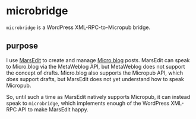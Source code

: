 # microbridge

`microbridge` is a WordPress XML-RPC-to-Micropub bridge.

## purpose

I use [MarsEdit][marsedit] to create and manage [Micro.blog][microblog] posts.
MarsEdit can speak to Micro.blog via the MetaWeblog API, but MetaWeblog does not
support the concept of drafts. Micro.blog also supports the Micropub API, which
_does_ support drafts, but MarsEdit does not yet understand how to speak
Micropub.

So, until such a time as MarsEdit natively supports Micropub, it can instead
speak to `microbridge`, which implements enough of the WordPress XML-RPC API to
make MarsEdit happy.

[marsedit]: https://www.red-sweater.com/marsedit/
[microblog]: https://micro.blog
